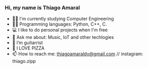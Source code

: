 ### Hi, my name is Thiago Amaral
<!--
**ThiagoFAm/ThiagoFam** is a ✨ _special_ ✨ repository because its `README.md` (this file) appears on your GitHub profile.

Here are some ideas to get you started:-->

- 👨‍🎓 I'm currently studying Computer Engineering
- 👨‍💻 Programming languages: Python, C++, C.
- 💻 I like to do personal projects when I'm free
- 💬 Ask me about: Music, IoT and other techlogies
- 🎸 I’m guitarrist
- 🍕 I LOVE PIZZA
- 📫 How to reach me: thiagoamaraldv@gmail.com // instagram: thiago.zipp

